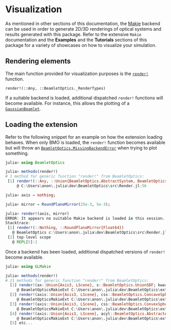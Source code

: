 # Visualization

As mentioned in other sections of this documentation, the [Makie](https://docs.makie.org) backend can be used in order to generate 2D/3D renderings of optical systems and results generated with this package. Refer to the extensive `Makie` documentation and the **Examples** and the **Tutorials** sections of this package for a variety of showcases on how to visualize your simulation.

## Rendering elements

The main function provided for visualization purposes is the [`render!`](@ref) function. 

```@docs; canonical=false
render!(::Any, ::BeamletOptics._RenderTypes)
```

If a suitable backend is loaded, additional dispatched `render!` functions will become available. For instance, this allows the plotting of a [`GaussianBeamlet`](@ref).

## Loading the extension

Refer to the following snippet for an example on how the extension loading behaves. When only BMO is loaded, the `render!` function becomes available but will throw an [`BeamletOptics.MissingBackendError`](@ref) when trying to plot something.

```julia
julia> using BeamletOptics

julia> methods(render!)
# 1 method for generic function "render!" from BeamletOptics:
 [1] render!(::Any, ::Union{BeamletOptics.AbstractSystem, BeamletOptics.AbstractBeam, BeamletOptics.AbstractObject, BeamletOptics.AbstractObjectGroup, BeamletOptics.AbstractRay, BeamletOptics.AbstractShape}, kwargs...)
     @ C:\Users\anon\.julia\dev\BeamletOptics\src\Render.jl:56

julia> axis = nothing;

julia> mirror = RoundPlanoMirror(25e-3, 5e-3);

julia> render!(axis, mirror)
ERROR: It appears no suitable Makie backend is loaded in this session.
Stacktrace:
 [1] render!(::Nothing, ::RoundPlanoMirror{Float64})
   @ BeamletOptics c:\Users\anon\.julia\dev\BeamletOptics\src\Render.jl:46
 [2] top-level scope
   @ REPL[5]:1
```

Once a backend has been loaded, additional dispatched versions of `render!` become available.

```julia
julia> using GLMakie

julia> methods(render!)
# 21 methods for generic function "render!" from BeamletOptics:
  [1] render!(ax::Union{Axis3, LScene}, s::BeamletOptics.UnionSDF; kwargs...)
     @ BeamletOpticsMakieExt C:\Users\anon\.julia\dev\BeamletOptics\ext\RenderSDF.jl:32
  [2] render!(axis::Union{Axis3, LScene}, css::BeamletOptics.ConcaveSphericalSurfaceSDF; color, kwargs...)
     @ BeamletOpticsMakieExt C:\Users\anon\.julia\dev\BeamletOptics\ext\RenderLenses.jl:1
  [3] render!(axis::Union{Axis3, LScene}, css::BeamletOptics.ConvexSphericalSurfaceSDF; color, kwargs...)
     @ BeamletOpticsMakieExt C:\Users\anon\.julia\dev\BeamletOptics\ext\RenderLenses.jl:31
  [4] render!(axis::Union{Axis3, LScene}, acyl::BeamletOptics.AbstractAcylindricalSurfaceSDF; color, kwargs...)
     @ BeamletOpticsMakieExt C:\Users\anon\.julia\dev\BeamletOptics\ext\RenderCylinderLenses.jl:1
  [5] etc...
```